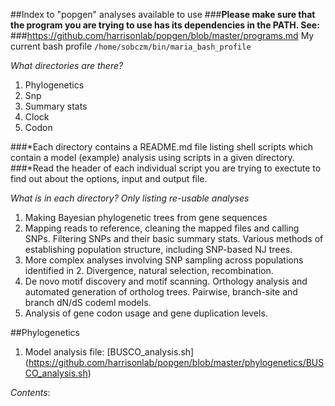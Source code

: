 ##Index to "popgen" analyses available to use
###**Please make sure that the program you are trying to use has its dependencies in the PATH. See:**
###https://github.com/harrisonlab/popgen/blob/master/programs.md
My current bash profile
`/home/sobczm/bin/maria_bash_profile`

*What directories are there?*

1. Phylogenetics
2. Snp
3. Summary stats
4. Clock
5. Codon

###*Each directory contains a README.md file listing shell scripts which contain a model (example) analysis using scripts in a given directory.
###*Read the header of each individual script you are trying to exectute to find out about the options, input and output file.

*What is in each directory? Only listing re-usable analyses*

1. Making Bayesian phylogenetic trees from gene sequences
2. Mapping reads to reference, cleaning the mapped files and calling SNPs. Filtering SNPs and their basic summary stats. Various methods of establishing population structure, including SNP-based NJ trees.
3. More complex analyses involving SNP sampling across populations identified in 2. Divergence, natural selection, recombination.
4. De novo motif discovery and motif scanning. Orthology analysis and automated generation of ortholog trees. Pairwise, branch-site and branch dN/dS codeml models.
5. Analysis of gene codon usage and gene duplication levels.

##Phylogenetics

1. Model analysis file: [BUSCO_analysis.sh] (https://github.com/harrisonlab/popgen/blob/master/phylogenetics/BUSCO_analysis.sh)

*Contents*:

